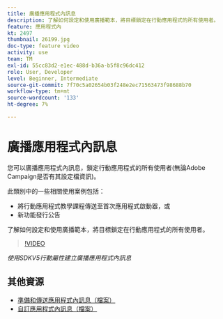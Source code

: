 ```yaml
---
title: 廣播應用程式內訊息
description: 了解如何設定和使用廣播範本，將目標鎖定在行動應用程式的所有使用者。
feature: 應用程式內
kt: 2497
thumbnail: 26199.jpg
doc-type: feature video
activity: use
team: TM
exl-id: 55cc83d2-e1ec-488d-b36a-b5f8c96dc412
role: User, Developer
level: Beginner, Intermediate
source-git-commit: 7f70c5a02654b03f248e2ec71563473f98688b70
workflow-type: tm+mt
source-wordcount: '133'
ht-degree: 7%

---
```


# 廣播應用程式內訊息

您可以廣播應用程式內訊息，鎖定行動應用程式的所有使用者(無論Adobe Campaign是否有其設定檔資訊)。

此類別中的一些相關使用案例包括：

* 將行動應用程式教學課程傳送至首次應用程式啟動器，或
* 新功能發行公告

了解如何設定和使用廣播範本，將目標鎖定在行動應用程式的所有使用者。

>[!VIDEO](https://video.tv.adobe.com/v/26199?quality=12)

*使用SDKV5行動屬性建立廣播應用程式內訊息*

## 其他資源

* [準備和傳送應用程式內訊息（檔案）](https://experienceleague.adobe.com/docs/campaign-standard/using/communication-channels/in-app-messaging/preparing-and-sending-an-in-app-message.html?lang=en)
* [自訂應用程式內訊息（檔案）](https://experienceleague.adobe.com/docs/campaign-standard/using/communication-channels/in-app-messaging/customizing-an-in-app-message.html?lang=en)
